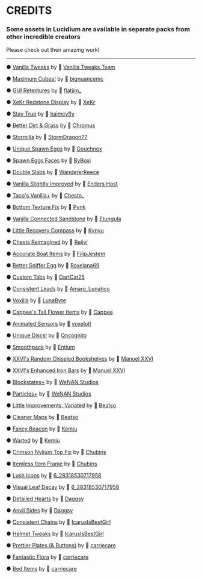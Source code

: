 # CREDITS

### Some assets in Lucidium are available in separate packs from other incredible creators

Please check out their amazing work!
<hr>

● [Vanilla Tweaks](https://vanillatweaks.net/picker/resource-packs/) by 🔗 [Vanilla Tweaks Team](https://vanillatweaks.net/picker/resource-packs/)

● [Maximum Cubes!](https://www.curseforge.com/minecraft/texture-packs/maximum-cubes) by 🔗 [bignuancemc](https://www.curseforge.com/members/bignuancemc/projects)

● [GUI Retextures](https://www.curseforge.com/minecraft/texture-packs/gui-retextures) by 🔗 [flatjim_](https://www.curseforge.com/members/flatjim_/projects)

● [XeKr Redstone Display](https://www.curseforge.com/minecraft/texture-packs/xekr-redstone-display) by 🔗 [XeKr](https://www.curseforge.com/members/xekr/projects)

● [Stay True](https://www.curseforge.com/minecraft/texture-packs/stay-true) by 🔗 [haimcyfly](https://www.curseforge.com/members/haimcyfly/projects)

● [Better Dirt & Grass](https://www.planetminecraft.com/texture-pack/better-dirt/) by 🔗 [Chromus](https://www.planetminecraft.com/member/chromus/)

● [Stormilla](https://www.planetminecraft.com/texture-pack/fixed-inconsistencies/) by 🔗 [StormDragon77](https://www.planetminecraft.com/member/stormdragon77/)

● [Unique Spawn Eggs](https://www.planetminecraft.com/texture-pack/1-13-1-16-unique-spawn-eggs/) by 🔗 [Gouchnox](https://www.planetminecraft.com/member/gouchnox/)

● [Spawn Eggs Faces](https://www.planetminecraft.com/texture-pack/spawn-eggs-faces/) by 🔗 [ByBoxi](https://www.planetminecraft.com/member/byboxi/)

● [Double Slabs](https://www.planetminecraft.com/texture-pack/improved-stone-models/) by 🔗 [WandererReece](https://www.planetminecraft.com/member/wandererreece/)

● [Vanilla Slightly Improved](https://www.planetminecraft.com/texture-pack/3d-crossbow-models/) by 🔗 [Enders Host](https://www.planetminecraft.com/member/enders_host/)

● [Taco's Vanilla+](https://www.planetminecraft.com/texture-pack/taco-s-vanilla/) by 🔗 [Chesto_](https://www.planetminecraft.com/member/chesto_/)

● [Bottom Texture Fix](https://www.planetminecraft.com/texture-pack/bottom-texture-fix/) by 🔗 [Pynk](https://www.planetminecraft.com/member/pynk/)

● [Vanilla Connected Sandstone](https://www.planetminecraft.com/texture-pack/vanilla-connected-sandstone/) by 🔗 [Etungula](https://www.planetminecraft.com/member/etungula/)

● [Little Recovery Compass](https://www.planetminecraft.com/texture-pack/little-recovery-compass/) by 🔗 [Kynyu](https://www.planetminecraft.com/member/kynyu/)

● [Chests Reimagined](https://www.planetminecraft.com/texture-pack/chests-reimagined/) by 🔗 [Reijvi](https://www.planetminecraft.com/member/reijvi/)

● [Accurate Boat Items](https://www.planetminecraft.com/texture-pack/accurate-boat-items/) by 🔗 [FilipJestem](https://www.planetminecraft.com/member/filipjestem/)

● [Better Sniffer Egg](https://www.planetminecraft.com/texture-pack/sniffer-egg-fix-better-sniffer-egg-for-1-20-bedrock/) by 🔗 [Roxelana69](https://www.planetminecraft.com/member/roxelana69/)

● [Custom Tabs](https://www.planetminecraft.com/texture-pack/custom-tabs/) by 🔗 [DartCat25](https://www.planetminecraft.com/member/dartcat25/)

● [Consistent Leads](https://www.planetminecraft.com/texture-pack/consistent-leads-texture-packs/) by 🔗 [Amaro_Lunatico](https://www.planetminecraft.com/member/amaro_lunatico/)

● [Voxilla](https://www.planetminecraft.com/texture-pack/voxilla/) by 🔗 [LunaByte](https://www.planetminecraft.com/member/lunabyte/)

● [Cappee's Tall Flower Items](https://www.planetminecraft.com/texture-pack/cappee-s-tall-flower-items/) by 🔗 [Cappee](https://www.planetminecraft.com/member/cappee/)

● [Animated Sensors](https://www.planetminecraft.com/texture-pack/animates-sensors-past-visions-add-on/) by 🔗 [voxelotl](https://www.planetminecraft.com/member/voxelotl/)

● [Unique Discs!](https://www.planetminecraft.com/texture-pack/unique-discs-1-19-3/) by 🔗 [Qncognito](https://www.planetminecraft.com/member/qncognito/)

● [Smoothpack](https://www.planetminecraft.com/texture-pack/smoothpack-5460281/) by 🔗 [Entium](https://www.planetminecraft.com/member/entium/)

● [XXVI's Random Chiseled Bookshelves](https://www.planetminecraft.com/texture-pack/xxvi-s-random-chiseled-bookshelves/) by 🔗 [Manuel XXVI](https://www.planetminecraft.com/member/manuel_xxvi/)

● [XXVI's Enhanced Iron Bars](https://www.planetminecraft.com/texture-pack/xxvi-s-enhanced-iron-bars/) by 🔗 [Manuel XXVI](https://www.planetminecraft.com/member/manuel_xxvi/)

● [Blockstates+](https://www.planetminecraft.com/texture-pack/blockstates/) by 🔗 [WeNAN Studios](https://www.planetminecraft.com/member/wenan_studios/)

● [Particles+](https://www.planetminecraft.com/texture-pack/particles-5221220/) by 🔗 [WeNAN Studios](https://www.planetminecraft.com/member/wenan_studios/)

● [Little Improvements: Variated](https://www.planetminecraft.com/texture-pack/little-improvements-variated/) by 🔗 [Beatso](https://www.planetminecraft.com/member/beatso/)

● [Cleaner Maps](https://www.planetminecraft.com/texture-pack/cleaner-maps/) by 🔗 [Beatso](https://www.planetminecraft.com/member/beatso/)

● [Fancy Beacon](https://www.planetminecraft.com/texture-pack/fancy-beacon-1-15/) by 🔗 [Kemiu](https://www.planetminecraft.com/member/kemiu/)

● [Warted](https://www.planetminecraft.com/texture-pack/warted/) by 🔗 [Kemiu](https://www.planetminecraft.com/member/kemiu/)

● [Crimson Nylium Top Fix](https://www.planetminecraft.com/texture-pack/crimson-nylium-top-fix-4831213/) by 🔗 [Chubins](https://www.planetminecraft.com/member/chubins/)

● [Itemless Item Frame](https://www.planetminecraft.com/texture-pack/itemless-item-frame-4831215/) by 🔗 [Chubins](https://www.planetminecraft.com/member/chubins/)

● [Lush Icons](https://www.planetminecraft.com/texture-pack/lush-icons/) by 🔗 [6_28318530717958](https://www.planetminecraft.com/member/6_28318530717958/)

● [Visual Leaf Decay](https://www.planetminecraft.com/texture-pack/visual-leaf-decay/) by 🔗 [6_28318530717958](https://www.planetminecraft.com/member/6_28318530717958/)

● [Detailed Hearts](https://www.planetminecraft.com/texture-pack/detailed-hearts/) by 🔗 [Daggsy](https://www.planetminecraft.com/member/daggsy/)

● [Anvil Sides](https://www.planetminecraft.com/texture-pack/anvil-sides/) by 🔗 [Daggsy](https://www.planetminecraft.com/member/daggsy/)

● [Consistent Chains](https://www.planetminecraft.com/texture-pack/consistent-chains-java-edition/) by 🔗 [IcarusIsBestGirl](https://www.planetminecraft.com/member/icarusisbestgirl/)

● [Helmet Tweaks](https://www.planetminecraft.com/texture-pack/helmet-tweaks-default-items-java-edition/) by 🔗 [IcarusIsBestGirl](https://www.planetminecraft.com/member/icarusisbestgirl/)

● [Prettier Plates (& Buttons)](https://www.planetminecraft.com/texture-pack/prettier-plates-amp-buttons) by 🔗 [carriecare](https://www.planetminecraft.com/member/carriecare/)

● [Fantastic Flora](https://www.planetminecraft.com/texture-pack/fantastic-flora/) by 🔗 [carriecare](https://www.planetminecraft.com/member/carriecare/)

● [Bed Items](https://www.planetminecraft.com/texture-pack/bed-items/) by 🔗 [carriecare](https://www.planetminecraft.com/member/carriecare/)
